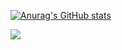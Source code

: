 [![Anurag's GitHub stats](https://github-readme-stats.vercel.app/api?username=ParkJinTol&show_icons=true&theme=tokyonight)](https://github.com/anuraghazra/github-readme-stats)

<a href="https://www.instagram.com/p_j_s0529" target="_blank"><img src="https://img.shields.io/badge/#E4405F?style=for-the-badge&logo=instagram&logoColor=#E4405F"/></a>
